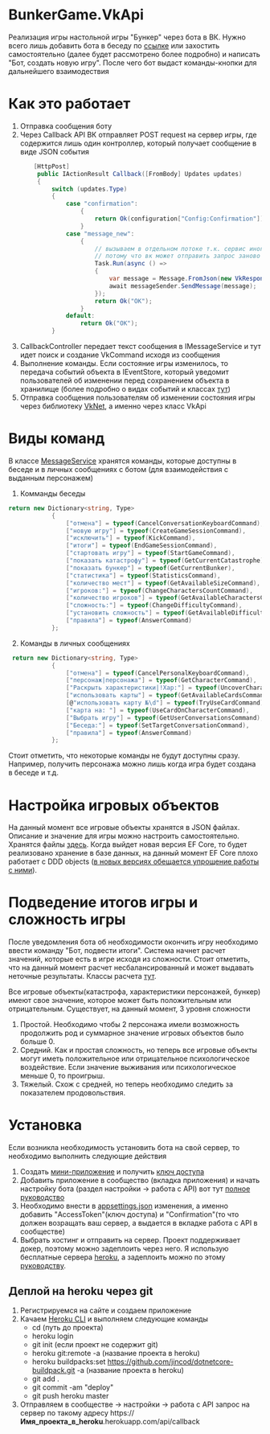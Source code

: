 # BunkerGame.VkApi
Реализация игры настольной игры "Бункер" через бота в ВК. Нужно всего лишь добавить бота в беседу по [ссылке](https://vk.com/club191848682) или захостить самостоятельно (далее будет рассмотрено более подробно) и написать "Бот, создать новую игру". После чего бот выдаст команды-кнопки для дальнейшего взаимодествия
# Как это работает
1. Отправка сообщения боту
2. Через Callback API ВК отправляет POST request на сервер игры, где содержится лишь один контроллер, который получает сообщение в виде JSON события
```C#
       [HttpPost]
        public IActionResult Callback([FromBody] Updates updates)
        {
            switch (updates.Type)
            {
                case "confirmation":
                    {
                        return Ok(configuration["Config:Confirmation"]);
                    }
                case "message_new":
                    {
                        // вызываем в отдельном потоке т.к. сервис иногда медленно выполняется и необходимо отправлять сразу OK 
                        // потому что вк может отправить запрос заново
                        Task.Run(async () =>
                        {
                            var message = Message.FromJson(new VkResponse(updates.Object));
                            await messageSender.SendMessage(message);
                        });
                        return Ok("OK");
                    }
                default:
                    return Ok("OK");
            }
```
3. CallbackController передает текст сообщения в IMessageService и тут идет поиск и создание VkCommand исходя из сообщения 
4. Выполнение команды. Если состояние игры изменилось, то передача событий объекта в IEventStore, который уведомит пользователей об изменении перед сохранением объекта в хранилище (более подробно о видах событий и классах [тут](/src/BunkerGame.Domain))
5. Отправка сообщения пользователям об изменении состояния игры через библиотеку [VkNet](https://vknet.github.io/vk/), а именно через класс VkApi
# Виды команд 
В классе [MessageService](/src/BunkerGame.VkApi/VkGame/VkGameServices/MessageService.cs) хранятся команды, которые доступны в беседе и в личных сообщениях с ботом (для взаимодействия с выданным персонажем)
1. Комманды беседы 
```C#
return new Dictionary<string, Type>
            {
                ["отмена"] = typeof(CancelConversationKeyboardCommand),
                ["новую игру"] = typeof(CreateGameSessionCommand),
                ["исключить"] = typeof(KickCommand),
                ["итоги"] = typeof(EndGameSessionCommand),
                ["стартовать игру"] = typeof(StartGameCommand),
                ["показать катастрофу"] = typeof(GetCurrentCatastrophe),
                ["показать бункер"] = typeof(GetCurrentBunker),
                ["статистика"] = typeof(StatisticsCommand),
                ["количество мест"] = typeof(GetAvailableSizeCommand),
                ["игроков:"] = typeof(ChangeCharactersCountCommand),
                ["количество игроков"] = typeof(GetAvailableCharactersCountCommand),
                ["сложность:"] = typeof(ChangeDifficultyCommand),
                ["установить сложность"] = typeof(GetAvailableDifficultiesCommand),
                ["правила"] = typeof(AnswerCommand)
            };
```
2. Команды в личных сообщениях
```C# 
 return new Dictionary<string, Type>
            {
                ["отмена"] = typeof(CancelPersonalKeyboardCommand),
                ["персонаж|персонажа"] = typeof(GetCharacterCommand),
                ["Раскрыть характеристики|!Хар:"] = typeof(UncoverCharacterComponentCommand),
                ["использовать карты"] = typeof(GetAvailableCardsCommand),
                [@"использовать карту №\d"] = typeof(TryUseCardCommand),
                ["карта на: "] = typeof(UseCardOnCharacterCommand),
                ["Выбрать игру"] = typeof(GetUserConversationsCommand),
                ["Беседа:"] = typeof(SetTargetConversationCommand),
                ["правила"] = typeof(AnswerCommand)
            };
```
Стоит отметить, что некоторые команды не будут доступны сразу. Например, получить персонажа можно лишь когда игра будет создана в беседе и т.д.
# Настройка игровых объектов
На данный момент все игровые объекты хранятся в JSON файлах. Описание и значение для игры можно настроить самостоятельно. Хранятся файлы [здесь](/src/BunkerGame.VkApi/Infrastructure/GameComponentsJson). Когда выйдет новая версия EF Core, то будет реализовано хранение в базе данных, на данный момент EF Core плохо работает с DDD objects ([в новых версиях обещается упрощение работы с ними](https://devblogs.microsoft.com/dotnet/announcing-entity-framework-7-preview-4/)).
# Подведение итогов игры и сложность игры
После уведомления бота об необходимости окончить игру необходимо ввести команду "Бот, подвести итоги". Система начнет расчет значений, которые есть в игре исходя из сложности. Стоит отметить, что на данный момент расчет несбалансированный и может выдавать неточные результаты. Классы расчета [тут](/src/BunkerGame.VkApi/VkGame/GameSessions/ResultCounters).

Все игровые объекты(катастрофа, характеристики персонажей, бункер) имеют свое значение, которое может быть положительным или отрицательным. Существует, на данный момент, 3 уровня сложности
1. Простой. Необходимо чтобы 2 персонажа имели возможность продолжить род и суммарное значение игровых объектов было больше 0.
2. Средний. Как и простая сложность, но теперь все игровые объекты могут иметь положительное или отрицательное психологическое воздействие. Если значение выживания или психологическое меньше 0, то проигрыш.
3. Тяжелый. Схож с средней, но теперь необходимо следить за показателем продовольствия.

# Установка
Если возникла необходимость установить бота на свой сервер, то необходимо выполнить следующие действия
1. Создать [мини-приложение](https://dev.vk.com/mini-apps/getting-started) и получить [ключ доступа](https://dev.vk.com/api/access-token/getting-started)
2. Добавить приложение в сообщество (вкладка приложения) и начать настройку бота (раздел настройки -> работа с API) вот тут [полное руководство](https://vk.com/dev/bots_docs)
3. Необходимо внести в [appsettings.json](/src/BunkerGame.VkApi/appsettings.json) изменения, а именно добавить "AccessToken"(ключ доступа) и "Confirmation"(то что должен возращать ваш сервер, а выдается в вкладке работа с API в сообществе)
4. Выбрать хостинг и отправить на сервер. Проект поддерживает докер, поэтому можно задеплоить через него. Я использую бесплатные сервера [heroku](https://heroku.com), а задеплоить можно по этому [руководству](https://medium.com/null-exception/deploy-net-core-app-to-heroku-a22a04f107c9). 
## Деплой на heroku через git
1. Регистрируемся на сайте и создаем приложение
2. Качаем [Heroku CLI](https://devcenter.heroku.com/articles/heroku-cli) и выполняем следующие команды
    + cd (путь до проекта)
    + heroku login
    + git init (если проект не содержит git)
    + heroku git:remote -a (название проекта в heroku)
    + heroku buildpacks:set https://github.com/jincod/dotnetcore-buildpack.git -a (название проекта в heroku)
    + git add .
    + git commit -am "deploy"
    + git push heroku master
3. Отправляем в сообществе -> настройки -> работа с API запрос на сервер по такому адресу https://**Имя_проекта_в_heroku**.herokuapp.com/api/callback
